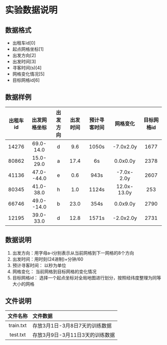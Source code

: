 # 实验数据说明

## 数据格式
- 出租车id[0]
- 起点网格坐标[1]
- 出发方向[2]
- 出发时间[3]
- 寻客时间(s)[4]
- 网格变化情况[5]
- 目标网格id[6]

## 数据样例
|出租车id|出发网格坐标|出发方向|出发时间|预计寻客时间|网格变化|目标网格id|
|:--:|:--:|:--:|:--:|:--:|:--:|:--:|
|14276|69.0-14.0|d|9.6|1050s|-7.0x2.0y|1677|
|80862|15.0-29.0|a|17.4|6s|0.0x0.0y|2378|
|41136|47.0--44.0|e|0.6|943s|-7.0x-2.0y|2607|
|80345|41.0-38.0|h|1.0|1124s|12.0x-13.0y|253|
|66746|49.0--14.0|b|23.0|354s|0.0x9.0y|2790|
|12195|39.0-33.0|d|12.8|1571s|-2.0x2.0y|2731|

## 数据说明
1. 出发方向：用字母a-i分别表示从当前网格到下一网格的8个方向
2. 出发时间：用时刻(24进制)+分钟/60
3. 预计寻客时间： 以秒为单位
4. 网格变化： 当前网格到目标网格的变化情况
5. 目标网格id： 选择一个起点坐标对全局地图进行划分，按照经纬度整理为同等大小的网格


## 文件说明
|文件名称|文件数据|
|:--:|:--|
|train.txt|存放3月1日-3月8日7天的训练数据|
|test.txt|存放3月9日-3月11日3天的训练数据|
